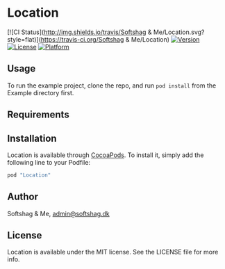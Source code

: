 # Location

[![CI Status](http://img.shields.io/travis/Softshag & Me/Location.svg?style=flat)](https://travis-ci.org/Softshag & Me/Location)
[![Version](https://img.shields.io/cocoapods/v/Location.svg?style=flat)](http://cocoapods.org/pods/Location)
[![License](https://img.shields.io/cocoapods/l/Location.svg?style=flat)](http://cocoapods.org/pods/Location)
[![Platform](https://img.shields.io/cocoapods/p/Location.svg?style=flat)](http://cocoapods.org/pods/Location)

## Usage

To run the example project, clone the repo, and run `pod install` from the Example directory first.

## Requirements

## Installation

Location is available through [CocoaPods](http://cocoapods.org). To install
it, simply add the following line to your Podfile:

```ruby
pod "Location"
```

## Author

Softshag & Me, admin@softshag.dk

## License

Location is available under the MIT license. See the LICENSE file for more info.
